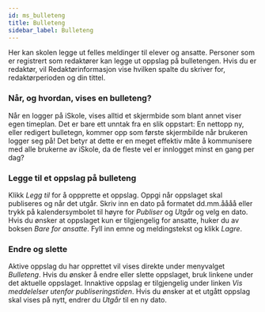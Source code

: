 ```yaml
---
id: ms_bulleteng
title: Bulleteng
sidebar_label: Bulleteng
---
```


Her kan skolen legge ut felles meldinger til elever og ansatte. Personer som er registrert som redaktører kan legge ut oppslag på bulletengen. Hvis du er redaktør, vil Redaktørinformasjon vise hvilken spalte du skriver for, redaktørperioden og din tittel. 

### Når, og hvordan, vises en bulleteng?
Når en logger på iSkole, vises alltid et skjermbide som blant annet viser egen timeplan. Det er bare ett unntak fra en slik oppstart: 
En nettopp ny, eller redigert bulletegn, kommer opp som første skjermbilde når brukeren logger seg på! Det betyr at dette er en meget effektiv måte å kommunisere med alle brukerne av iSkole, da de fleste vel er innlogget minst en gang per dag?

### Legge til et oppslag på bulleteng
Klikk _Legg til_ for å oppprette et oppslag. Oppgi når oppslaget skal publiseres og når det utgår. Skriv inn en dato på formatet dd.mm.åååå eller trykk på kalendersymbolet til høyre for _Publiser_ og _Utgår_ og velg en dato. Hvis du ønsker at oppslaget kun er tilgjengelig for ansatte, huker du av boksen _Bare for ansatte_. Fyll inn emne og meldingstekst og klikk _Lagre_.

### Endre og slette
Aktive oppslag du har opprettet vil vises direkte under menyvalget _Bulleteng_. Hvis du ønsker å endre eller slette oppslaget, bruk linkene under
det aktuelle oppslaget. Innaktive oppslag er tilgjengelig under linken _Vis meddelelser utenfor publiseringstiden_. Hvis du ønsker at et utgått oppslag
skal vises på nytt, endrer du _Utgår_ til en ny dato.
